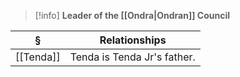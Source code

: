 >[!info] 
>**Leader of the [[Ondra|Ondran]] Council**
>

| § | Relationships |
| ---- | ---- |
| [[Tenda]] | Tenda is Tenda Jr's father. |
